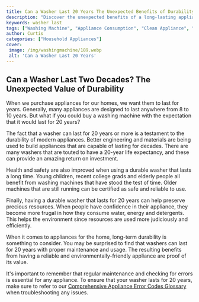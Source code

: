 ```yaml
---
title: Can a Washer Last 20 Years The Unexpected Benefits of Durability
description: "Discover the unexpected benefits of a long-lasting appliance with this blog post as we explore whether or not a washer can last 20 years"
keywords: washer last
tags: ["Washing Machine", "Appliance Consumption", "Clean Appliance", "Appliance Guide"]
author: Curtis
categories: ["Household Appliances"]
cover: 
 image: /img/washingmachine/189.webp
 alt: 'Can a Washer Last 20 Years'
---
```

## Can a Washer Last Two Decades? The Unexpected Value of Durability

When we purchase appliances for our homes, we want them to last for years. Generally, many appliances are designed to last anywhere from 8 to 10 years. But what if you could buy a washing machine with the expectation that it would last for 20 years?

The fact that a washer can last for 20 years or more is a testament to the durability of modern appliances. Better engineering and materials are being used to build appliances that are capable of lasting for decades. There are many washers that are touted to have a 20-year life expectancy, and these can provide an amazing return on investment.

Health and safety are also improved when using a durable washer that lasts a long time. Young children, recent college grads and elderly people all benefit from washing machines that have stood the test of time. Older machines that are still running can be certified as safe and reliable to use.

Finally, having a durable washer that lasts for 20 years can help preserve precious resources. When people have confidence in their appliance, they become more frugal in how they consume water, energy and detergents. This helps the environment since resources are used more judiciously and efficiently.

When it comes to appliances for the home, long-term durability is something to consider. You may be surprised to find that washers can last for 20 years with proper maintenance and usage. The resulting benefits from having a reliable and environmentally-friendly appliance are proof of its value.

It's important to remember that regular maintenance and checking for errors is essential for any appliance. To ensure that your washer lasts for 20 years, make sure to refer to our [Comprehensive Appliance Error Codes Glossary](./error-codes/) when troubleshooting any issues.
